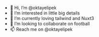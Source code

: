 - 👋 Hi, I’m @oktayelipek
- 👀 I’m interested in little big details
- 🌱 I’m currently loving tailwind and Nuxt3 
- 💞️ I’m looking to collaborate on football
- 📫 Reach me on @oktayelipek

<!---
oktayelipek/oktayelipek is a ✨ special ✨ repository because its `README.md` (this file) appears on your GitHub profile.
You can click the Preview link to take a look at your changes.
--->
